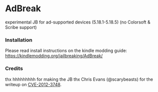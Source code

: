 # AdBreak
experimental JB for ad-supported devices (5.18.1-5.18.5) (no Colorsoft &amp; Scribe support)
### Installation
Please read install instructions on the kindle modding guide: https://kindlemodding.org/jailbreaking/AdBreak/
### Credits
thx hhhhhhhhh for making the JB
thx Chris Evans (@scarybeasts) for the writeup on [CVE-2012-3748](https://scarybeastsecurity.blogspot.com/2017/05/ode-to-use-after-free-one-vulnerable.html).
